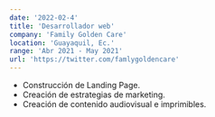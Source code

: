 ```yaml
---
date: '2022-02-4'
title: 'Desarrollador web'
company: 'Family Golden Care'
location: 'Guayaquil, Ec.'
range: 'Abr 2021 - May 2021'
url: 'https://twitter.com/famlygoldencare'
---
```


- Construcción de Landing Page.
- Creación de estrategias de marketing.
- Creación de contenido audiovisual e imprimibles.